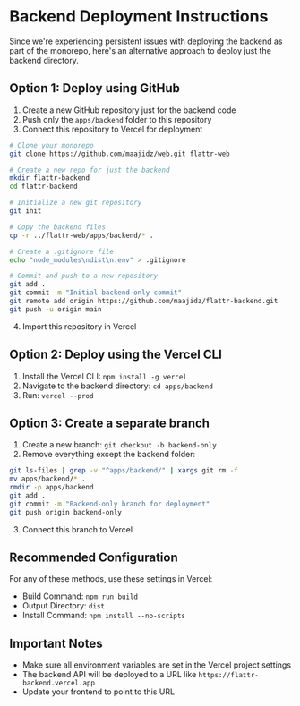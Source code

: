 # Backend Deployment Instructions

Since we're experiencing persistent issues with deploying the backend as part of the monorepo, here's an alternative approach to deploy just the backend directory.

## Option 1: Deploy using GitHub

1. Create a new GitHub repository just for the backend code
2. Push only the `apps/backend` folder to this repository
3. Connect this repository to Vercel for deployment

```bash
# Clone your monorepo
git clone https://github.com/maajidz/web.git flattr-web

# Create a new repo for just the backend
mkdir flattr-backend
cd flattr-backend

# Initialize a new git repository
git init

# Copy the backend files
cp -r ../flattr-web/apps/backend/* .

# Create a .gitignore file
echo "node_modules\ndist\n.env" > .gitignore

# Commit and push to a new repository
git add .
git commit -m "Initial backend-only commit"
git remote add origin https://github.com/maajidz/flattr-backend.git
git push -u origin main
```

4. Import this repository in Vercel

## Option 2: Deploy using the Vercel CLI

1. Install the Vercel CLI: `npm install -g vercel`
2. Navigate to the backend directory: `cd apps/backend`
3. Run: `vercel --prod`

## Option 3: Create a separate branch

1. Create a new branch: `git checkout -b backend-only`
2. Remove everything except the backend folder:
```bash
git ls-files | grep -v "^apps/backend/" | xargs git rm -f
mv apps/backend/* .
rmdir -p apps/backend
git add .
git commit -m "Backend-only branch for deployment"
git push origin backend-only
```
3. Connect this branch to Vercel

## Recommended Configuration

For any of these methods, use these settings in Vercel:

- Build Command: `npm run build`
- Output Directory: `dist`
- Install Command: `npm install --no-scripts`

## Important Notes

- Make sure all environment variables are set in the Vercel project settings
- The backend API will be deployed to a URL like `https://flattr-backend.vercel.app`
- Update your frontend to point to this URL 